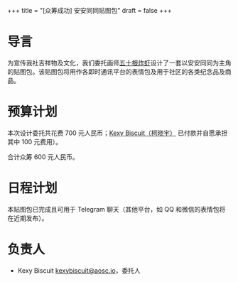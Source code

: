 +++
title = "[众筹成功] 安安同同贴图包"
draft = false
+++

# 导言

为宣传我社吉祥物及文化，我们委托画师[五十根炸虾](https://www.mihuashi.com/profiles/571437)设计了一套以安安同同为主角的贴图包。该贴图包将用作各即时通讯平台的表情包及用于社区的各类纪念品及商品。

# 预算计划

本次设计委托共花费 700 元人民币；[Kexy Biscuit（柯晓宇）](https://github.com/KexyBiscuit) 已付款并自愿承担其中 100 元费用）。

合计众筹 600 元人民币。

# 日程计划

本贴图包已完成且可用于 Telegram 聊天（其他平台，如 QQ 和微信的表情包将在近期发布）。

# 负责人

- Kexy Biscuit <kexybiscuit@aosc.io>，委托人
